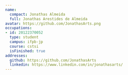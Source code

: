 ```yaml
---
name:
  compact: Jonathas Almeida
  full: Jonathas Arestides de Almeida
avatar: https://github.com/JonathasArts.png
occupations:
- id: 20122370052
  type: student
  campus: ifpb-jp
  course: cstsi
  isFinished: true
addresses:
  github: https://github.com/JonathasArts
  linkedin: https://www.linkedin.com/in/jonathasarts/
---
```

